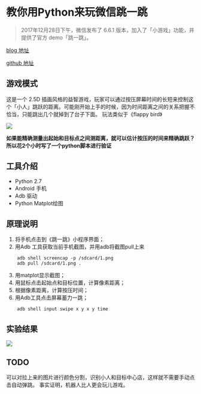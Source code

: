 # 教你用Python来玩微信跳一跳

> 2017年12月28日下午，微信发布了 6.6.1 版本，加入了「小游戏」功能，并提供了官方 demo「跳一跳」。

[blog 地址](https://wangshub.github.io)

[github 地址](https://github.com/wangshub/wechat_jump_game)

## 游戏模式

这是一个 2.5D 插画风格的益智游戏，玩家可以通过按压屏幕时间的长短来控制这个「小人」跳跃的距离。可能刚开始上手的时候，因为时间距离之间的关系把握不恰当，只能跳出几个就掉到了台子下面。
玩法类似于《flappy bird》

![](https://ws1.sinaimg.cn/large/c3a916a7gy1fmxe4gnfhnj20hs0a0t8q.jpg)

**如果能精确测量出起始和目标点之间测距离，就可以估计按压的时间来精确跳跃？所以花2个小时写了一个python脚本进行验证**


## 工具介绍

- Python 2.7
- Android 手机
- Adb 驱动
- Python Matplot绘图

## 原理说明

1. 将手机点击到《跳一跳》小程序界面；
2. 用Adb 工具获取当前手机截图，并用adb将截图pull上来

```shell
    adb shell screencap -p /sdcard/1.png
    adb pull /sdcard/1.png .
```

3. 用matplot显示截图；
4. 用鼠标点击起始点和目标位置，计算像素距离；
5. 根据像素距离，计算按压时间；
6. 用Adb工具点击屏幕蓄力一跳；

```shell
    adb shell input swipe x y x y time
```

## 实验结果

![](https://ws1.sinaimg.cn/large/c3a916a7gy1fmxel5dkxvj20u01hcmzx.jpg)

## TODO 

可以对拉上来的图片进行颜色分割，识别小人和目标中心店，这样就不需要手动点击自动弹跳。
事实证明，机器人比人更会玩儿游戏。